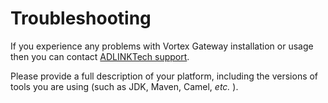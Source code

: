 Troubleshooting
===============

If you experience any problems with Vortex Gateway installation or usage
then you can contact [ADLINKTech
support](http://www.adlinktech.com/support).

Please provide a full description of your platform, including the
versions of tools you are using (such as JDK, Maven, Camel, *etc.* ).
